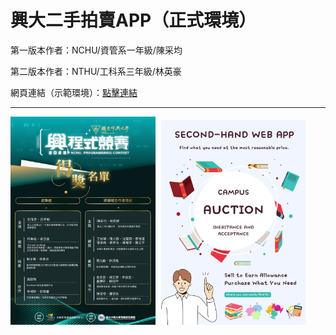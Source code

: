<h1>興大二手拍賣APP（正式環境）</h1>
<p>第一版本作者：NCHU/資管系一年級/陳采均</p>
<p>第二版本作者：NTHU/工科系三年級/林英豪</p>
<p>網頁連結（示範環境）：<a href='https://tsaiii0109.github.io/nchu-secondHand/'>點擊連結</a></p>
<hr>
<img src='img/gold.jpg' width=46% style='margin-right:5px'>
<img src='img/final.png' width=46% style='display:inline-block'>
